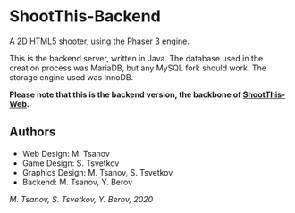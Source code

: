 # ShootThis-Backend

A 2D HTML5 shooter, using the [Phaser 3](https://github.com/photonstorm/phaser/) engine.

This is the backend server, written in Java. The database used in the creation process was MariaDB, but any MySQL fork should work. The storage engine used was InnoDB.

**Please note that this is the backend version, the backbone of [ShootThis-Web](https://github.com/mtsanovv/ShootThis-Web).**

## Authors
- Web Design: M. Tsanov
- Game Design: S. Tsvetkov
- Graphics Design: M. Tsanov, S. Tsvetkov
- Backend: M. Tsanov, Y. Berov

*M. Tsanov, S. Tsvetkov, Y. Berov, 2020*
